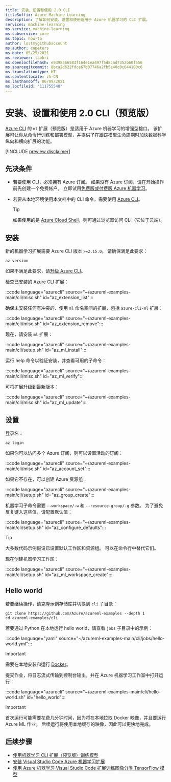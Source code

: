 ```yaml
---
title: 安装、设置和使用 2.0 CLI
titleSuffix: Azure Machine Learning
description: 了解如何安装、设置和使用适用于 Azure 机器学习的 CLI 扩展。
services: machine-learning
ms.service: machine-learning
ms.subservice: core
ms.topic: how-to
author: lostmygithubaccount
ms.author: copeters
ms.date: 05/25/2021
ms.reviewer: laobri
ms.openlocfilehash: e93985b6583f164e1ea497f5d8cad7352b60f556
ms.sourcegitcommit: 8bca2d622fdce67b07746a2fb5a40c0c644100c6
ms.translationtype: HT
ms.contentlocale: zh-CN
ms.lasthandoff: 06/09/2021
ms.locfileid: "111755548"
---
```

# <a name="install-set-up-and-use-the-20-cli-preview"></a>安装、设置和使用 2.0 CLI（预览版）

[Azure CLI](/cli/azure/) 的 `ml` 扩展（预览版）是适用于 Azure 机器学习的增强型接口。 该扩展可让你从命令行训练和部署模型，并提供了在跟踪模型生命周期时加快数据科学纵向和横向扩展的功能。

[!INCLUDE [preview disclaimer](../../includes/machine-learning-preview-generic-disclaimer.md)]

## <a name="prerequisites"></a>先决条件

- 若要使用 CLI，必须拥有 Azure 订阅。 如果没有 Azure 订阅，请在开始操作前先创建一个免费帐户。 立即试用[免费版或付费版 Azure 机器学习](https://aka.ms/AMLFree)。
- 若要从本地环境使用本文档中的 CLI 命令，需要使用 [Azure CLI](/cli/azure/install-azure-cli)。

    > [!TIP]
    > 如果使用的是 [Azure Cloud Shell](https://azure.microsoft.com/features/cloud-shell/)，则可通过浏览器访问 CLI（它位于云端）。

## <a name="installation"></a>安装

新的机器学习扩展需要 Azure CLI 版本 `>=2.15.0`。 请确保满足此要求：

```azurecli
az version
```

如果不满足此要求，请[升级 Azure CLI](/cli/azure/update-azure-cli)。

检查已安装的 Azure CLI 扩展：

:::code language="azurecli" source="~/azureml-examples-main/cli/misc.sh" id="az_extension_list":::

确保未安装任何有冲突的、使用 `ml` 命名空间的扩展，包括 `azure-cli-ml` 扩展：

:::code language="azurecli" source="~/azureml-examples-main/cli/misc.sh" id="az_extension_remove":::

现在，请安装 `ml` 扩展：

:::code language="azurecli" source="~/azureml-examples-main/cli/setup.sh" id="az_ml_install":::

运行 help 命令以验证安装，并查看可用的子命令：

:::code language="azurecli" source="~/azureml-examples-main/cli/misc.sh" id="az_ml_verify":::

可将扩展升级到最新版本：

:::code language="azurecli" source="~/azureml-examples-main/cli/misc.sh" id="az_ml_update":::

## <a name="set-up"></a>设置

登录名：

```azurecli
az login
```

如果你可以访问多个 Azure 订阅，则可以设置活动的订阅：

:::code language="azurecli" source="~/azureml-examples-main/cli/misc.sh" id="az_account_set":::

如果它不存在，可以创建 Azure 资源组：

:::code language="azurecli" source="~/azureml-examples-main/cli/setup.sh" id="az_group_create":::

机器学习子命令需要 `--workspace/-w` 和 `--resource-group/-g` 参数。 为了避免反复键入这些值，请配置默认值：

:::code language="azurecli" source="~/azureml-examples-main/cli/setup.sh" id="az_configure_defaults":::

> [!TIP]
> 大多数代码示例假设已设置默认工作区和资源组。 可以在命令行中替代它们。

现在创建机器学习工作区：

:::code language="azurecli" source="~/azureml-examples-main/cli/setup.sh" id="az_ml_workspace_create":::

## <a name="hello-world"></a>Hello world

若要继续操作，请克隆示例存储库并切换到 `cli` 子目录：

```azurecli-interactive
git clone https://github.com/Azure/azureml-examples --depth 1
cd azureml-examples/cli
```

若要通过 Python 在本地运行 hello world，请查看 `jobs` 子目录中的示例：

:::code language="yaml" source="~/azureml-examples-main/cli/jobs/hello-world.yml":::

> [!IMPORTANT]
> 需要在本地安装和运行 [Docker](https://docker.io)。

提交作业，将日志流式传输到控制台输出，并在 Azure 机器学习工作室中打开运行：

:::code language="azurecli" source="~/azureml-examples-main/cli/hello-world.sh" id="hello_world":::

> [!IMPORTANT]
> 首次运行可能需要花费几分钟时间，因为将在本地拉取 Docker 映像，并且要运行 Azure ML 作业。 后续运行将使用本地缓存的映像，因此可以更快地完成。

## <a name="next-steps"></a>后续步骤

- [使用机器学习 CLI 扩展（预览版）训练模型](how-to-train-cli.md)
- [安装 Visual Studio Code Azure 机器学习扩展](how-to-setup-vs-code.md)
- [使用 Azure 机器学习 Visual Studio Code 扩展训练图像分类 TensorFlow 模型](tutorial-train-deploy-image-classification-model-vscode.md)
